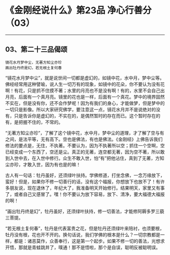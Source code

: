 # 《金刚经说什么》第23品 净心行善分（03）

------

## 03、第二十三品偈颂

```
镜花水月梦中尘，无著方知尘亦珍
画出牡丹终是幻，若无根土复何春
```
“镜花水月梦中尘”，就是说世间一切都是虚幻的，如镜中花，水中月，梦中尘等。佛经经常用这种譬喻，说人生一切万有的现象，如镜中的花朵，你不要认为没有花啊！有花，只是抓不住摸不著；水里的月亮也不是没有啊！有的，水里不会自己出月亮，后面有一个真月亮。镜里的花也是一样，后面有一个真花。梦中的境界固然不实在，但是没有你，还不会作梦呢！因为有我们的身心，才能做梦，但是梦中的一切只是影像。所以大家研究佛学，要注意这一点，镜花水月并不是说绝对的没有，只是告诉你是虚幻的，不实在的，是偶然暂时的存在而已。这个暂时存在的有，是把握不住的，不常的。

“无著方知尘亦珍”，了解了这个镜中花，水中月，梦中尘的道理，才了解了空与有之间，是法平等，无有高下。空也是佛法，有也是佛法。《金刚经》上佛告诉我们修法的要点是，无住，不执著。不要认为，因为不执著所以空；抓住一个空啊，空已经变成一个东西了，空还是尘。真正的无著，连空都无著，因为空不著，所以敢到入世中去，在入世中修行。众生不敢入世，怕“有”把他沾住，真到了无著，方知尘亦珍，才敢入世，因为有也是的嘛！

古人有一句话：牡丹虽好，还须绿叶扶持。学佛修道，打坐念佛，一念万缘放下，蛮好！但是，如果你不修一切善行的话，没有这个福报，你想放下也放不了！有许多朋友说，现在退休了，年纪大了，我准备明天开始修行。结果明天，家里又有事了，或者自己又感冒了。嘿！你不要认为放下容易，放下、清净，要大福德大福报的啊！

“画出牡丹终是幻”，牡丹虽好，还须绿叶扶持，修一切善法，才能修阿耨多罗三藐三菩提。

“若无根土复何春”，牡丹是代表富贵之花，但是牡丹还须绿叶来陪衬，也须要根，牡丹没有根，花也开不开的。换句话说，我们学佛的根本是什么？一切宗教都是一样，都是：诸恶莫作，众善奉行，这是第一个起步。如果不修一切的善法，光想求开悟，那就是青蛙跳井了，噗通！那不是悟啦，那个是自误，聪明反被聪明误。

